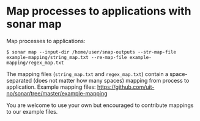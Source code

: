 

# Map processes to applications with sonar map

Map processes to applications:

```
$ sonar map --input-dir /home/user/snap-outputs --str-map-file example-mapping/string_map.txt --re-map-file example-mapping/regex_map.txt
```

The mapping files (`string_map.txt` and `regex_map.txt`) contain a space-separated
(does not matter how many spaces) mapping from process to application.
Example mapping files: https://github.com/uit-no/sonar/tree/master/example-mapping

You are welcome to use your own but encouraged to contribute mappings to our example files.

